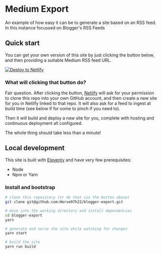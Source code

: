 # Medium Export

An example of how easy it can be to generate a site based on an RSS feed. In this instance focussed on Blogger's RSS Feeds


## Quick start

You can get your own version of this site by just clicking the button below, and then providing a suitable Medium RSS feed URL.

[![Deploy to Netlify](https://www.netlify.com/img/deploy/button.svg)](https://app.netlify.com/start/deploy?repository=https://github.com/Herve07h22/blogger-export)


### What will clicking that button do?

Fair question. After clicking the button, [Netlify](https://www.netlify.com) will ask for your permission to clone this repo into your own GitHub account, and then create a new site for you in Netlify linked to that repo. It will also ask for a feed to ingest at build time (see below if for some to pinch if you need to).

Then it will build and deploy a new site for you, complete with hosting and continuous deployment all configured.

The whole thing should take less than a minute!

## Local development

This site is built with [Eleventy](https://11ty.io) and have very few prerequisites:

- Node
- Npm or Yarn

### Install and bootstrap

```bash
# clone this repository (or do that via the button above)
git clone git@github.com:Herve07h22/blogger-export.git

# move into the working directory and install dependencies
cd blogger-export
yarn

# generate and serve the site while watching for changes
yarn start

# build the site
yarn run build

```
